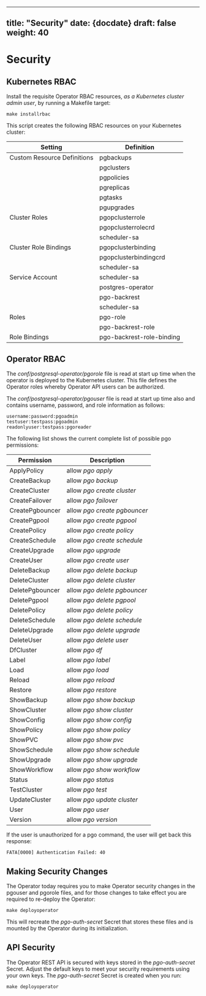 
---
title: "Security"
date: {docdate}
draft: false
weight: 40
---

# Security

## Kubernetes RBAC 

Install the requisite Operator RBAC resources, *as a Kubernetes cluster admin user*,  by running a Makefile target:

    make installrbac


This script creates the following RBAC resources on your Kubernetes cluster:

| Setting |Definition  |
|---|---|
| Custom Resource Definitions | pgbackups|
|  | pgclusters|
|  | pgpolicies|
|  | pgreplicas|
|  | pgtasks|
|  | pgupgrades|
| Cluster Roles | pgopclusterrole|
|  | pgopclusterrolecrd|
|  | scheduler-sa|
| Cluster Role Bindings | pgopclusterbinding|
|  | pgopclusterbindingcrd|
|  | scheduler-sa|
| Service Account | scheduler-sa|
| | postgres-operator|
| | pgo-backrest|
| | scheduler-sa|
| Roles| pgo-role|
| | pgo-backrest-role|
|Role Bindings | pgo-backrest-role-binding|





## Operator RBAC

The *conf/postgresql-operator/pgorole* file is read at start up time when the operator is deployed to the Kubernetes cluster.  This file defines the Operator roles whereby Operator API users can be authorized.

The *conf/postgresql-operator/pgouser* file is read at start up time also and contains username, password, and role information as follows:

    username:password:pgoadmin
    testuser:testpass:pgoadmin
    readonlyuser:testpass:pgoreader

The following list shows the current complete list of possible pgo permissions:

|Permission|Description  |
|---|---|
|ApplyPolicy | allow *pgo apply*|
|CreateBackup | allow *pgo backup*|
|CreateCluster | allow *pgo create cluster*|
|CreateFailover | allow *pgo failover*|
|CreatePgbouncer | allow *pgo create pgbouncer*|
|CreatePgpool | allow *pgo create pgpool*|
|CreatePolicy | allow *pgo create policy*|
|CreateSchedule | allow *pgo create schedule*|
|CreateUpgrade | allow *pgo upgrade*|
|CreateUser | allow *pgo create user*|
|DeleteBackup | allow *pgo delete backup*|
|DeleteCluster | allow *pgo delete cluster*|
|DeletePgbouncer | allow *pgo delete pgbouncer*|
|DeletePgpool | allow *pgo delete pgpool*|
|DeletePolicy | allow *pgo delete policy*|
|DeleteSchedule | allow *pgo delete schedule*|
|DeleteUpgrade | allow *pgo delete upgrade*|
|DeleteUser | allow *pgo delete user*|
|DfCluster | allow *pgo df*|
|Label | allow *pgo label*|
|Load | allow *pgo load*|
|Reload | allow *pgo reload*|
|Restore | allow *pgo restore*|
|ShowBackup | allow *pgo show backup*|
|ShowCluster | allow *pgo show cluster*|
|ShowConfig | allow *pgo show config*|
|ShowPolicy | allow *pgo show policy*|
|ShowPVC | allow *pgo show pvc*|
|ShowSchedule | allow *pgo show schedule*|
|ShowUpgrade | allow *pgo show upgrade*|
|ShowWorkflow | allow *pgo show workflow*|
|Status | allow *pgo status*|
|TestCluster | allow *pgo test*|
|UpdateCluster | allow *pgo update cluster*|
|User | allow *pgo user*|
|Version | allow *pgo version*|


If the user is unauthorized for a pgo command, the user will
get back this response:

    FATA[0000] Authentication Failed: 40

## Making Security Changes
The Operator today requires you to make Operator security changes in the pgouser and pgorole files, and for those changes to take effect you are required to re-deploy the Operator:

    make deployoperator

This will recreate the *pgo-auth-secret* Secret that stores these files and is mounted by the Operator during its initialization.

## API Security
The Operator REST API is secured with keys stored in the *pgo-auth-secret* Secret.  Adjust the default keys to meet your security requirements using your own keys.  The *pgo-auth-secret* Secret is created when you run:

    make deployoperator

